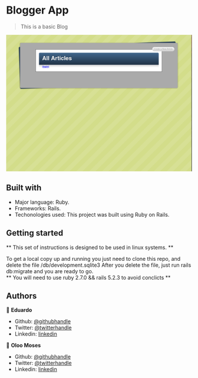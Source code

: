 # Blogger App

> This is a basic Blog

![screenshot](./images/image_one.png)

## Built with

- Major language: Ruby.
- Frameworks: Rails.
- Techonologies used: This project was built using Ruby on Rails.

## Getting started

** This set of instructions is designed to be used in linux systems. **

To get a local copy up and running you just need to clone this repo, and delete the file /db/development.sqlite3
After you delete the file, just run rails db:migrate and you are ready to go.<br/>
** You will need to use ruby 2.7.0 && rails 5.2.3 to avoid conclicts **

## Authors

👤 **Eduardo**

- Github: [@githubhandle](https://github.com/eduardoreisalvarenga)
- Twitter: [@twitterhandle](https://twitter.com/eduardodosrei11)
- Linkedin: [linkedin](https://www.linkedin.com/in/eduardo-alvarenga-44204818a/)


👤 **Oloo Moses**

- Github: [@githubhandle](https://github.com/oloomoses) 
- Twitter: [@twitterhandle](https://twitter.com/olooine)
- Linkedin: [linkedin](https://www.linkedin.com/in/oloo-moses-528bb1b3/)
